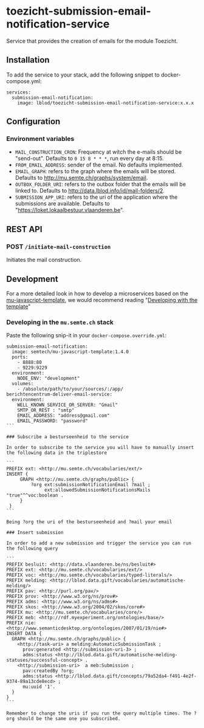 # toezicht-submission-email-notification-service

Service that provides the creation of emails for the module Toezicht.

## Installation

To add the service to your stack, add the following snippet to docker-compose.yml:

```
services:
  submission-email-notification:
    image: lblod/toezicht-submission-email-notification-service:x.x.x
```

## Configuration

### Environment variables

- `MAIL_CONSTRUCTION_CRON`: Frequency at witch the e-mails should be "send-out". Defaults to `0 15 8 * * *`, run every day at 8:15.
- `FROM_EMAIL_ADDRESS`: sender of the email. No defaults implemented.
- `EMAIL_GRAPH`: refers to the graph where the emails will be stored. Defaults to <http://mu.semte.ch/graphs/system/email>.
- `OUTBOX_FOLDER_URI`: refers to the outbox folder that the emails will be linked to. Defaults to <http://data.lblod.info/id/mail-folders/2>.
- `SUBMISSION_APP_URI`: refers to the uri of the application where the submissions are available. Defaults to "https://loket.lokaalbestuur.vlaanderen.be".

   
## REST API

### POST `/initiate-mail-construction`

Initiates the mail construction.

## Development

For a more detailed look in how to develop a microservices based on the [mu-javascript-template](https://github.com/mu-semtech/mu-javascript-template), 
we would recommend reading "[Developing with the template](https://github.com/mu-semtech/mu-javascript-template#developing-with-the-template)"

### Developing in the `mu.semte.ch` stack

Paste the following snip-it in your `docker-compose.override.yml`:

````  
submission-email-notification:
  image: semtech/mu-javascript-template:1.4.0
  ports:
    - 8888:80
    - 9229:9229
  environment:
    NODE_ENV: "development"
  volumes:
    - /absolute/path/to/your/sources/:/app/
berichtencentrum-deliver-email-service:
  environment:
    WELL_KNOWN_SERVICE_OR_SERVER: "Gmail"
    SMTP_OR_REST : "smtp"
    EMAIL_ADDRESS: "address@gmail.com"
    EMAIL_PASSWORD: "password"
```

### Subscribe a besturseenheid to the service

In order to subscribe to the service you will have to manually insert the following data in the triplestore

```
PREFIX ext: <http://mu.semte.ch/vocabularies/ext/>
INSERT {
     GRAPH <http://mu.semte.ch/graphs/public> {
         ?org ext:submissionNotificationEmail ?mail ;
              ext:allowedSubmissionNotificationsMails "true"^^voc:boolean .
     }
 }
```

Being ?org the uri of the besturseenheid and ?mail your email

### Insert submission

In order to add a new submission and trigger the service you can run the following query

```
PREFIX besluit: <http://data.vlaanderen.be/ns/besluit#>
PREFIX ext: <http://mu.semte.ch/vocabularies/ext/>
PREFIX voc: <http://mu.semte.ch/vocabularies/typed-literals/>
PREFIX melding: <http://lblod.data.gift/vocabularies/automatische-melding/>
PREFIX pav: <http://purl.org/pav/>
PREFIX prov: <http://www.w3.org/ns/prov#>
PREFIX adms: <http://www.w3.org/ns/adms#>
PREFIX skos: <http://www.w3.org/2004/02/skos/core#>
PREFIX mu: <http://mu.semte.ch/vocabularies/core/>
PREFIX meb: <http://rdf.myexperiment.org/ontologies/base/>
PREFIX nie: <http://www.semanticdesktop.org/ontologies/2007/01/19/nie#>
INSERT DATA {
  GRAPH <http://mu.semte.ch/graphs/public> {
    <http://task-uri> a melding:AutomaticSubmissionTask ;
      prov:generated <http://submission-uri-3> ;
      adms:status <http://lblod.data.gift/automatische-melding-statuses/successful-concept> .
    <http://submission-uri>  a meb:Submission ;
      pav:createdBy ?org;
      adms:status <http://lblod.data.gift/concepts/79a52da4-f491-4e2f-9374-89a13cde8ecd> ;
      mu:uuid '1'.
  }
}
```

Remember to change the uris if you run the query multiple times. The ?org should be the same one you subscribed.
